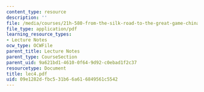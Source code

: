 ```yaml
---
content_type: resource
description: ''
file: /media/courses/21h-580-from-the-silk-road-to-the-great-game-china-russia-and-central-eurasia-fall-2003/09e1282dfbc531b66a616849561c5542_lec4.pdf
file_type: application/pdf
learning_resource_types:
- Lecture Notes
ocw_type: OCWFile
parent_title: Lecture Notes
parent_type: CourseSection
parent_uid: 9a621bd1-4610-0f64-9d92-c0ebad1f2c37
resourcetype: Document
title: lec4.pdf
uid: 09e1282d-fbc5-31b6-6a61-6849561c5542
---
```

